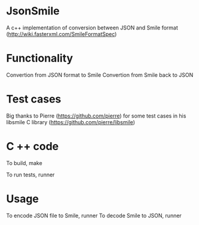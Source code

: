 # JsonSmile
A c++ implementation of conversion between JSON and Smile format (http://wiki.fasterxml.com/SmileFormatSpec)

# Functionality
Convertion from JSON format to Smile
Convertion from Smile back to JSON

# Test cases
Big thanks to Pierre (https://github.com/pierre) for some test cases in his libsmile C library (https://github.com/pierre/libsmile)

# C ++ code
To build,
	make

To run tests,
	runner

# Usage
To encode JSON file to Smile,
	runner <json file>
To decode Smile to JSON,
	runner <smile file>

